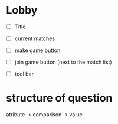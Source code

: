# Lobby
- [ ] Title
- [ ] current matches
- [ ] make game button
- [ ] join game button (next to the match list)
- [ ] tool bar



# structure of question
atribute -> comparison -> value